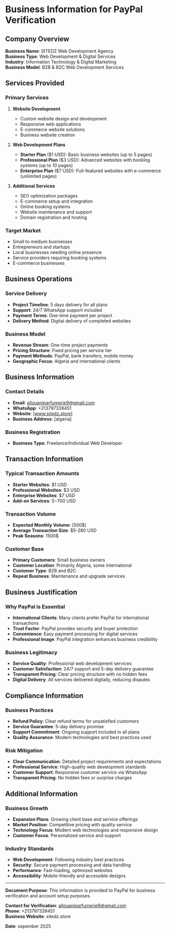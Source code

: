 # Business Information for PayPal Verification

## Company Overview
**Business Name**: SITEDZ Web Development Agency  
**Business Type**: Web Development & Digital Services  
**Industry**: Information Technology & Digital Marketing  
**Business Model**: B2B & B2C Web Development Services  

## Services Provided

### Primary Services
1. **Website Development**
   - Custom website design and development
   - Responsive web applications
   - E-commerce website solutions
   - Business website creation

2. **Web Development Plans**
   - **Starter Plan** ($1 USD): Basic business websites (up to 5 pages)
   - **Professional Plan** ($3 USD): Advanced websites with booking systems (up to 10 pages)
   - **Enterprise Plan** ($7 USD): Full-featured websites with e-commerce (unlimited pages)

3. **Additional Services**
   - SEO optimization packages
   - E-commerce setup and integration
   - Online booking systems
   - Website maintenance and support
   - Domain registration and hosting

### Target Market
- Small to medium businesses
- Entrepreneurs and startups
- Local businesses needing online presence
- Service providers requiring booking systems
- E-commerce businesses

## Business Operations

### Service Delivery
- **Project Timeline**: 5 days delivery for all plans
- **Support**: 24/7 WhatsApp support included
- **Payment Terms**: One-time payment per project
- **Delivery Method**: Digital delivery of completed websites

### Business Model
- **Revenue Stream**: One-time project payments
- **Pricing Structure**: Fixed pricing per service tier
- **Payment Methods**: PayPal, bank transfers, mobile money
- **Geographic Focus**: Algeria and international clients

## Business Information

### Contact Details
- **Email**: allouaniparfumerie9@gmail.com
- **WhatsApp**: +213797339451
- **Website**: [www.sitedz.store]
- **Business Address**: [algeria]

### Business Registration
- **Business Type**: Freelance/Individual Web Developer


## Transaction Information

### Typical Transaction Amounts
- **Starter Websites**: $1 USD
- **Professional Websites**: $3 USD
- **Enterprise Websites**: $7 USD
- **Add-on Services**: $5-$700 USD

### Transaction Volume
- **Expected Monthly Volume**: [500$]
- **Average Transaction Size**: $5-280 USD
- **Peak Seasons**: 1500$

### Customer Base
- **Primary Customers**: Small business owners
- **Customer Location**: Primarily Algeria, some international
- **Customer Type**: B2B and B2C
- **Repeat Business**: Maintenance and upgrade services

## Business Justification

### Why PayPal is Essential
- **International Clients**: Many clients prefer PayPal for international transactions
- **Trust Factor**: PayPal provides security and buyer protection
- **Convenience**: Easy payment processing for digital services
- **Professional Image**: PayPal integration enhances business credibility

### Business Legitimacy
- **Service Quality**: Professional web development services
- **Customer Satisfaction**: 24/7 support and 5-day delivery guarantee
- **Transparent Pricing**: Clear pricing structure with no hidden fees
- **Digital Delivery**: All services delivered digitally, reducing disputes

## Compliance Information

### Business Practices
- **Refund Policy**: Clear refund terms for unsatisfied customers
- **Service Guarantee**: 5-day delivery promise
- **Support Commitment**: Ongoing support included in all plans
- **Quality Assurance**: Modern technologies and best practices used

### Risk Mitigation
- **Clear Communication**: Detailed project requirements and expectations
- **Professional Service**: High-quality web development standards
- **Customer Support**: Responsive customer service via WhatsApp
- **Transparent Pricing**: No hidden fees or surprise charges

## Additional Information

### Business Growth
- **Expansion Plans**: Growing client base and service offerings
- **Market Position**: Competitive pricing with quality service
- **Technology Focus**: Modern web technologies and responsive design
- **Customer Focus**: Personalized service and support

### Industry Standards
- **Web Development**: Following industry best practices
- **Security**: Secure payment processing and data handling
- **Performance**: Fast-loading, optimized websites
- **Accessibility**: Mobile-friendly and accessible designs

---

**Document Purpose**: This information is provided to PayPal for business verification and account setup purposes.

**Contact for Verification**: allouaniparfumerie9@gmail.com  
**Phone**: +213797339451  
**Business Website**: sitedz.store

**Date**: sepember 2025
